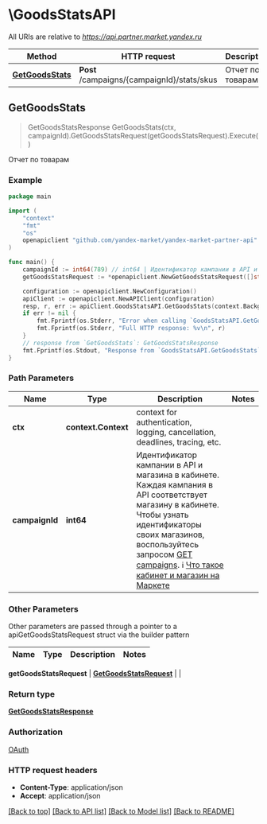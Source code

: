 # \GoodsStatsAPI

All URIs are relative to *https://api.partner.market.yandex.ru*

Method | HTTP request | Description
------------- | ------------- | -------------
[**GetGoodsStats**](GoodsStatsAPI.md#GetGoodsStats) | **Post** /campaigns/{campaignId}/stats/skus | Отчет по товарам



## GetGoodsStats

> GetGoodsStatsResponse GetGoodsStats(ctx, campaignId).GetGoodsStatsRequest(getGoodsStatsRequest).Execute()

Отчет по товарам



### Example

```go
package main

import (
	"context"
	"fmt"
	"os"
	openapiclient "github.com/yandex-market/yandex-market-partner-api"
)

func main() {
	campaignId := int64(789) // int64 | Идентификатор кампании в API и магазина в кабинете. Каждая кампания в API соответствует магазину в кабинете.  Чтобы узнать идентификаторы своих магазинов, воспользуйтесь запросом [GET campaigns](../../reference/campaigns/getCampaigns.md).  ℹ️ [Что такое кабинет и магазин на Маркете](https://yandex.ru/support/marketplace/account/introduction.html) 
	getGoodsStatsRequest := *openapiclient.NewGetGoodsStatsRequest([]string{"ShopSkus_example"}) // GetGoodsStatsRequest | 

	configuration := openapiclient.NewConfiguration()
	apiClient := openapiclient.NewAPIClient(configuration)
	resp, r, err := apiClient.GoodsStatsAPI.GetGoodsStats(context.Background(), campaignId).GetGoodsStatsRequest(getGoodsStatsRequest).Execute()
	if err != nil {
		fmt.Fprintf(os.Stderr, "Error when calling `GoodsStatsAPI.GetGoodsStats``: %v\n", err)
		fmt.Fprintf(os.Stderr, "Full HTTP response: %v\n", r)
	}
	// response from `GetGoodsStats`: GetGoodsStatsResponse
	fmt.Fprintf(os.Stdout, "Response from `GoodsStatsAPI.GetGoodsStats`: %v\n", resp)
}
```

### Path Parameters


Name | Type | Description  | Notes
------------- | ------------- | ------------- | -------------
**ctx** | **context.Context** | context for authentication, logging, cancellation, deadlines, tracing, etc.
**campaignId** | **int64** | Идентификатор кампании в API и магазина в кабинете. Каждая кампания в API соответствует магазину в кабинете.  Чтобы узнать идентификаторы своих магазинов, воспользуйтесь запросом [GET campaigns](../../reference/campaigns/getCampaigns.md).  ℹ️ [Что такое кабинет и магазин на Маркете](https://yandex.ru/support/marketplace/account/introduction.html)  | 

### Other Parameters

Other parameters are passed through a pointer to a apiGetGoodsStatsRequest struct via the builder pattern


Name | Type | Description  | Notes
------------- | ------------- | ------------- | -------------

 **getGoodsStatsRequest** | [**GetGoodsStatsRequest**](GetGoodsStatsRequest.md) |  | 

### Return type

[**GetGoodsStatsResponse**](GetGoodsStatsResponse.md)

### Authorization

[OAuth](../README.md#OAuth)

### HTTP request headers

- **Content-Type**: application/json
- **Accept**: application/json

[[Back to top]](#) [[Back to API list]](../README.md#documentation-for-api-endpoints)
[[Back to Model list]](../README.md#documentation-for-models)
[[Back to README]](../README.md)

